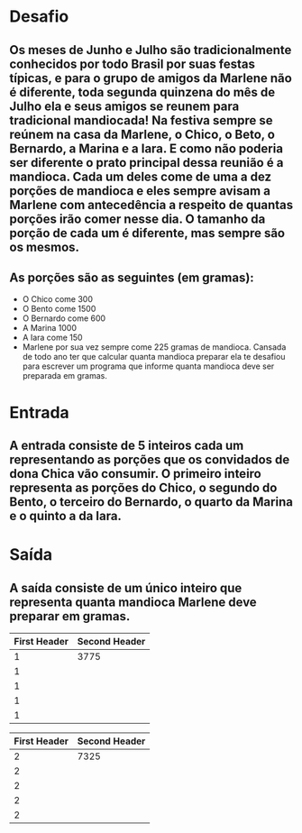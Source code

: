 # Desafio
## Os meses de Junho e Julho são tradicionalmente conhecidos por todo Brasil por suas festas típicas, e para o grupo de amigos da Marlene não é diferente, toda segunda quinzena do mês de Julho ela e seus amigos se reunem para tradicional mandiocada! Na festiva sempre se reúnem na casa da Marlene, o Chico, o Beto, o Bernardo, a Marina e a Iara. E como não poderia ser diferente o prato principal dessa reunião é a mandioca. Cada um deles come de uma a dez porções de mandioca e eles sempre avisam a Marlene com antecedência a respeito de quantas porções irão comer nesse dia. O tamanho da porção de cada um é diferente, mas sempre são os mesmos. 
## As porções são as seguintes (em gramas):
- O Chico come 300
- O Bento come 1500
- O Bernardo come 600
- A Marina 1000
- A Iara come 150
- Marlene por sua vez sempre come 225 gramas de mandioca. Cansada de todo ano ter que calcular quanta mandioca preparar ela te desafiou para escrever um programa que informe quanta mandioca deve ser preparada em gramas.

# Entrada
## A entrada consiste de 5 inteiros cada um representando as porções que os convidados de dona Chica vão consumir. O primeiro inteiro representa as porções do Chico, o segundo do Bento, o terceiro do Bernardo, o quarto da Marina e o quinto a da Iara.
# Saída
## A saída consiste de um único inteiro que representa quanta mandioca Marlene deve preparar em gramas. 


| First Header  | Second Header |
| ------------- | ------------- |
| 1             | 3775          |
| 1             |               |
| 1             |               |
| 1             |               |
| 1             |               |

| First Header  | Second Header |
| ------------- | ------------- |
| 2             | 7325          |
| 2             |               |
| 2             |               |
| 2             |               |
| 2             |               |
